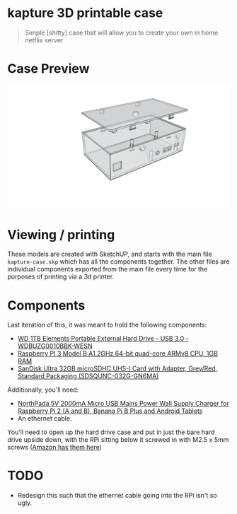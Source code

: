 # kapture 3D printable case 

> Simple [shitty] case that will allow you to create your own in home netflix server

# Case Preview

![case](kapture-case.png)

# Viewing / printing

These models are created with SketchUP, and starts with the main file `kapture-case.skp` which has all the components together.  The other files are individual components exported from the main file every time for the purposes of printing via a 3d printer.

# Components

Last iteration of this, it was meant to hold the following components:

- [WD 1TB Elements Portable External Hard Drive - USB 3.0 - WDBUZG0010BBK-WESN](https://www.amazon.com/dp/B00CRZ2PRM)
- [Raspberry PI 3 Model B A1.2GHz 64-bit quad-core ARMv8 CPU, 1GB RAM](https://www.amazon.com/dp/B01CD5VC92)
- [SanDisk Ultra 32GB microSDHC UHS-I Card with Adapter, Grey/Red, Standard Packaging (SDSQUNC-032G-GN6MA)](https://www.amazon.com/dp/B010Q57T02)

Additionally, you'll need:

- [NorthPada 5V 2000mA Micro USB Mains Power Wall Supply Charger for Raspberry Pi 2 (A and B), Banana Pi B Plus and Android Tablets](https://www.amazon.com/dp/B00OY7HR1U)
- An ethernet cable.

You'll need to open up the hard drive case and put in just the bare hard drive upside down, with the RPi sitting below it screwed in with M2.5 x 5mm screws ([Amazon has them here](https://www.amazon.com/gp/product/B017AAEDS2))

# TODO

- Redesign this such that the ethernet cable going into the RPi isn't so ugly.

